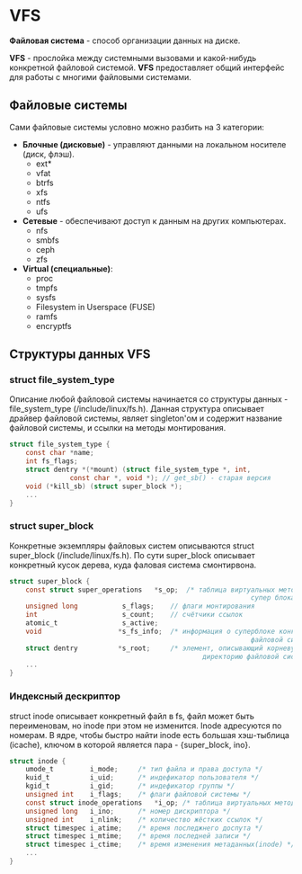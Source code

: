 # VFS
__Файловая система__ - способ организации данных на диске.

__VFS__ - прослойка между системными вызовами и какой-нибудь конкретной файловой системой. __VFS__ предоставляет общий интерфейс для работы с многими файловыми системами.

## Файловые системы
Сами файловые системы условно можно разбить на 3 категории:
* __Блочные (дисковые)__ - управляют данными на локальном носителе (диск, флэш).
    + ext*
    + vfat
    + btrfs
    + xfs
    + ntfs
    + ufs
* __Сетевые__ - обеспечивают доступ к данным на других компьютерах.
    + nfs
    + smbfs
    + ceph
    + zfs
* __Virtual (специальные)__:
    + proc
    + tmpfs
    + sysfs
    + Filesystem in Userspace (FUSE)
    + ramfs
    + encryptfs

## Структуры данных VFS
### struct file_system_type
Описание любой файловой системы начинается со структуры данных - file_system_type (/include/linux/fs.h). Данная структура описывает драйвер файловой системы, являет singleton'ом и содержит название файловой системы, и ссылки на методы монтирования.
```c
struct file_system_type {
    const char *name;
    int fs_flags;
    struct dentry *(*mount) (struct file_system_type *, int,
               const char *, void *); // get_sb() - старая версия
    void (*kill_sb) (struct super_block *);
    ...
}
```

### struct super_block
Конкретные экземпляры файловых систем описываются struct super_block (/include/linux/fs.h). По сути super_block описывает конкретный кусок дерева, куда фаловая система смонтирвона.
```c
struct super_block {
    const struct super_operations   *s_op;  /* таблица виртуальных методов
                                                            супер блока  */
    unsigned long           s_flags;    // флаги монтирования
    int                     s_count;    // счётчики ссылок
    atomic_t                s_active;
    void                   *s_fs_info;  /* информация о суперблоке конкретной
                                                            файловой системы */
    struct dentry          *s_root;     /* элемент, описывающий корневую
                                                директорию файловой системы */
    ...
}
```

### Индексный дескриптор
struct inode описывает конкретный файл в fs, файл может быть переименовам, но inode при этом не изменится. Inode адресуются по номерам. В ядре, чтобы быстро найти inode есть большая хэш-тыблица (icache), ключом в которой является пара - {super_block, ino}.
```c
struct inode {
    umode_t         i_mode;     /* тип файла и права доступа */
    kuid_t          i_uid;      /* индефикатор пользователя */
    kgid_t          i_gid;      /* индефикатор группы */
    unsigned int    i_flags;    /* флаги файловой системы */
    const struct inode_operations   *i_op; /* таблица виртуальных методов */
    unsigned long   i_ino;      /* номер дискриптора */
    unsigned int    i_nlink;    /* количество жёстких ссылок */
    struct timespec i_atime;    /* время последжнего доспута */
    struct timespec i_mtime;    /* время последней записи */
    struct timespec i_ctime;    /* время изменения метаданных(inode) */
    ...
}
```

